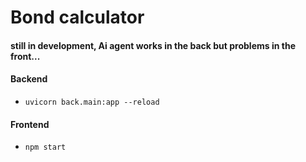 # Bond calculator

#### still in development, Ai agent works in the back but problems in the front...

#### Backend
- ```uvicorn back.main:app --reload```

#### Frontend
- ```npm start```
